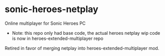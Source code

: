 # sonic-heroes-netplay
Online multiplayer for Sonic Heroes PC

* Note: this repo only had base code, the actual heroes netplay wip code is now in heroes-extended-multiplayer repo

Retired in favor of merging netplay into heroes-extended-multiplayer mod.
